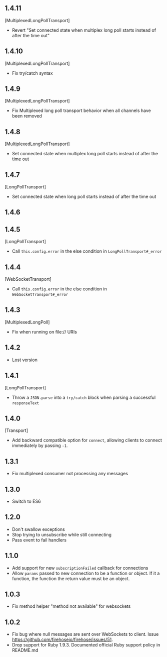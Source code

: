 ## 1.4.11

[MultiplexedLongPollTransport]
- Revert "Set connected state when multiplex long poll starts instead of after the time out"

## 1.4.10

[MultiplexedLongPollTransport]
- Fix try/catch syntax

## 1.4.9

[MultiplexedLongPollTransport]
- Fix Multiplexed long poll transport behavior when all channels have been removed

## 1.4.8

[MultiplexedLongPollTransport]
- Set connected state when multiplex long poll starts instead of after the time out

## 1.4.7

[LongPollTransport]
- Set connected state when long poll starts instead of after the time out

## 1.4.6


## 1.4.5

[LongPollTransport]
- Call `this.config.error` in the else condition in `LongPollTransport#_error`

## 1.4.4

[WebSocketTransport]
- Call `this.config.error` in the else condition in `WebSocketTransport#_error`

## 1.4.3

[MultiplexedLongPoll]
- Fix when running on file:// URIs

## 1.4.2

- Lost version

## 1.4.1

[LongPollTransport]
- Throw a `JSON.parse` into a `try/catch` block when parsing a successful `responseText`

## 1.4.0

[Transport]
- Add backward compatible option for `connect`, allowing clients to connect immediately by passing `-1`.

## 1.3.1

- Fix multiplexed consumer not processing any messages

## 1.3.0

- Switch to ES6

## 1.2.0

- Don't swallow exceptions
- Stop trying to unsubscribe while still connecting
- Pass event to fail handlers

## 1.1.0

- Add support for new `subscriptionFailed` callback for connections
- Allow `params` passed to new connection to be a function or object. If it a function, the function the return value must be an object.

## 1.0.3

- Fix method helper "method not available" for websockets

## 1.0.2

- Fix bug where null messages are sent over WebSockets to client. Issue https://github.com/firehoseio/firehose/issues/51.
- Drop support for Ruby 1.9.3. Documented official Ruby support policy in README.md
